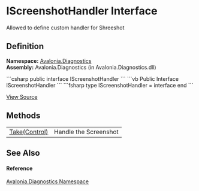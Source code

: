 # IScreenshotHandler Interface


Allowed to define custom handler for Shreeshot



## Definition
**Namespace:** <a href="N_Avalonia_Diagnostics">Avalonia.Diagnostics</a>  
**Assembly:** Avalonia.Diagnostics (in Avalonia.Diagnostics.dll)

<Tabs groupId="api-code-preview">
<TabItem value="csharp" label="C#">
```csharp
public interface IScreenshotHandler
```
</TabItem>
<TabItem value="vb" label="VB">
```vb
Public Interface IScreenshotHandler
```
</TabItem>
<TabItem value="fsharp" label="F#">
```fsharp
type IScreenshotHandler = interface end
```
</TabItem>
</Tabs>



<a href="https://github.com/AvaloniaUI/Avalonia/tree/master/src/Avalonia.Diagnostics/Diagnostics/IScreenshotHandler.cs" title="View the source code">View Source</a>



## Methods
<table>
<tr>
<td><a href="M_Avalonia_Diagnostics_IScreenshotHandler_Take">Take(Control)</a></td>
<td>Handle the Screenshot</td>
</tr>
</table>

## See Also


#### Reference
<a href="N_Avalonia_Diagnostics">Avalonia.Diagnostics Namespace</a>  

